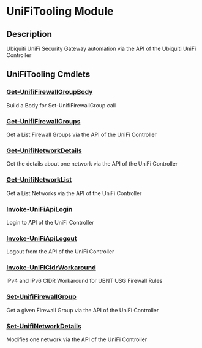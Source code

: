 ﻿---
Module Name: UniFiTooling
Module Guid: 7fff91a0-02eb-4df2-84d5-c7d3cd7f7a5d
Download Help Link: https://github.com/jhochwald/UniFiTooling/docs/UniFiTooling.md
Help Version: 1.0.4
Locale: en-US
---

# UniFiTooling Module
## Description
Ubiquiti UniFi Security Gateway automation via the API of the Ubiquiti UniFi Controller

## UniFiTooling Cmdlets
### [Get-UnifiFirewallGroupBody](Get-UnifiFirewallGroupBody.md)
Build a Body for Set-UnifiFirewallGroup call

### [Get-UnifiFirewallGroups](Get-UnifiFirewallGroups.md)
Get a List Firewall Groups via the API of the UniFi Controller

### [Get-UnifiNetworkDetails](Get-UnifiNetworkDetails.md)
Get the details about one network via the API of the UniFi Controller

### [Get-UnifiNetworkList](Get-UnifiNetworkList.md)
Get a List Networks via the API of the UniFi Controller

### [Invoke-UniFiApiLogin](Invoke-UniFiApiLogin.md)
Login to API of the UniFi Controller

### [Invoke-UniFiApiLogout](Invoke-UniFiApiLogout.md)
Logout from the API of the UniFi Controller

### [Invoke-UniFiCidrWorkaround](Invoke-UniFiCidrWorkaround.md)
IPv4 and IPv6 CIDR Workaround for UBNT USG Firewall Rules

### [Set-UnifiFirewallGroup](Set-UnifiFirewallGroup.md)
Get a given Firewall Group via the API of the UniFi Controller

### [Set-UnifiNetworkDetails](Set-UnifiNetworkDetails.md)
Modifies one network via the API of the UniFi Controller


